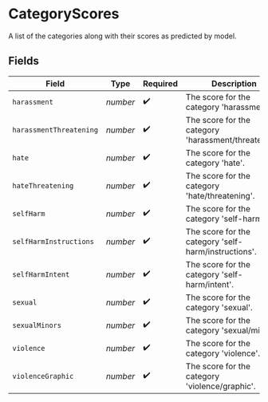 # CategoryScores

A list of the categories along with their scores as predicted by model.


## Fields

| Field                                                | Type                                                 | Required                                             | Description                                          |
| ---------------------------------------------------- | ---------------------------------------------------- | ---------------------------------------------------- | ---------------------------------------------------- |
| `harassment`                                         | *number*                                             | :heavy_check_mark:                                   | The score for the category 'harassment'.             |
| `harassmentThreatening`                              | *number*                                             | :heavy_check_mark:                                   | The score for the category 'harassment/threatening'. |
| `hate`                                               | *number*                                             | :heavy_check_mark:                                   | The score for the category 'hate'.                   |
| `hateThreatening`                                    | *number*                                             | :heavy_check_mark:                                   | The score for the category 'hate/threatening'.       |
| `selfHarm`                                           | *number*                                             | :heavy_check_mark:                                   | The score for the category 'self-harm'.              |
| `selfHarmInstructions`                               | *number*                                             | :heavy_check_mark:                                   | The score for the category 'self-harm/instructions'. |
| `selfHarmIntent`                                     | *number*                                             | :heavy_check_mark:                                   | The score for the category 'self-harm/intent'.       |
| `sexual`                                             | *number*                                             | :heavy_check_mark:                                   | The score for the category 'sexual'.                 |
| `sexualMinors`                                       | *number*                                             | :heavy_check_mark:                                   | The score for the category 'sexual/minors'.          |
| `violence`                                           | *number*                                             | :heavy_check_mark:                                   | The score for the category 'violence'.               |
| `violenceGraphic`                                    | *number*                                             | :heavy_check_mark:                                   | The score for the category 'violence/graphic'.       |